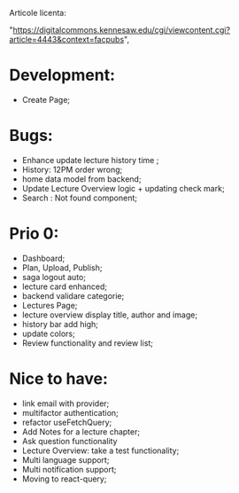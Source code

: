 Articole licenta:

"https://digitalcommons.kennesaw.edu/cgi/viewcontent.cgi?article=4443&context=facpubs",

# Development:

- Create Page;

# Bugs:

- Enhance update lecture history time ;
- History: 12PM order wrong;
- home data model from backend;
- Update Lecture Overview logic + updating check mark;
- Search : Not found component;

# Prio 0:

- Dashboard;
- Plan, Upload, Publish;
- saga logout auto;
- lecture card enhanced;
- backend validare categorie;
- Lectures Page;
- lecture overview display title, author and image;
- history bar add high;
- update colors;
- Review functionality and review list;

# Nice to have:

- link email with provider;
- multifactor authentication;
- refactor useFetchQuery;
- Add Notes for a lecture chapter;
- Ask question functionality
- Lecture Overview: take a test functionality;
- Multi language support;
- Multi notification support;
- Moving to react-query;
